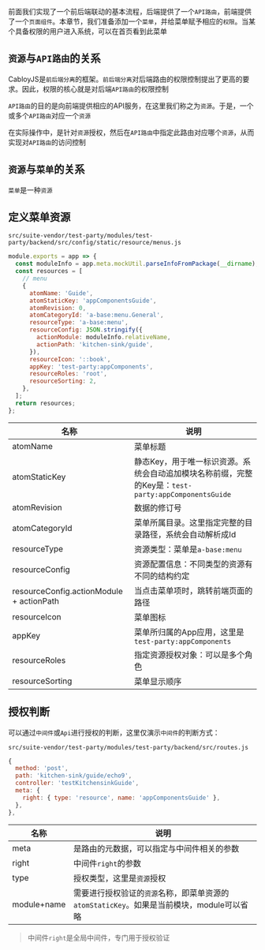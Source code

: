 前面我们实现了一个前后端联动的基本流程，后端提供了一个`API路由`，前端提供了一个`页面组件`。本章节，我们准备添加一个`菜单`，并给菜单赋予相应的`权限`。当某个具备权限的用户进入系统，可以在首页看到此菜单

## `资源`与`API路由`的关系

CabloyJS是`前后端分离`的框架。`前后端分离`对后端路由的权限控制提出了更高的要求。因此，权限的核心就是对后端`API路由`的权限控制

`API路由`的目的是向前端提供相应的API服务，在这里我们称之为`资源`。于是，一个或多个`API路由`对应一个`资源`

在实际操作中，是针对`资源`授权，然后在`API路由`中指定此路由对应哪个`资源`，从而实现对`API路由`的访问控制

## `资源`与`菜单`的关系

`菜单`是一种`资源`

## 定义菜单资源

`src/suite-vendor/test-party/modules/test-party/backend/src/config/static/resource/menus.js`

``` javascript
module.exports = app => {
  const moduleInfo = app.meta.mockUtil.parseInfoFromPackage(__dirname);
  const resources = [
    // menu
    {
      atomName: 'Guide',
      atomStaticKey: 'appComponentsGuide',
      atomRevision: 0,
      atomCategoryId: 'a-base:menu.General',
      resourceType: 'a-base:menu',
      resourceConfig: JSON.stringify({
        actionModule: moduleInfo.relativeName,
        actionPath: 'kitchen-sink/guide',
      }),
      resourceIcon: '::book',
      appKey: 'test-party:appComponents',
      resourceRoles: 'root',
      resourceSorting: 2,
    },
  ];
  return resources;
};
```

| 名称 | 说明 |
|----|----|
| atomName | 菜单标题 |
| atomStaticKey | 静态Key，用于唯一标识资源。系统会自动追加模块名称前缀，完整的Key是：`test-party:appComponentsGuide` |
| atomRevision | 数据的修订号 |
| atomCategoryId | 菜单所属目录。这里指定完整的目录路径，系统会自动解析成Id |
| resourceType | 资源类型：菜单是`a-base:menu` |
| resourceConfig | 资源配置信息：不同类型的资源有不同的结构约定 |
| resourceConfig.actionModule + actionPath | 当点击菜单项时，跳转前端页面的路径 |
| resourceIcon | 菜单图标 |
| appKey | 菜单所归属的App应用，这里是`test-party:appComponents` |
| resourceRoles | 指定资源授权对象：可以是多个角色 |
| resourceSorting | 菜单显示顺序 |

## 授权判断

可以通过`中间件`或`Api`进行授权的判断，这里仅演示`中间件`的判断方式：

`src/suite-vendor/test-party/modules/test-party/backend/src/routes.js`

``` javascript
{
  method: 'post',
  path: 'kitchen-sink/guide/echo9',
  controller: 'testKitchensinkGuide',
  meta: {
    right: { type: 'resource', name: 'appComponentsGuide' },
  },
},
```

| 名称 | 说明 |
|----|----|
| meta | 是路由的元数据，可以指定与中间件相关的参数 |
| right | 中间件`right`的参数 |
| type | 授权类型，这里是`资源`授权 |
| module+name | 需要进行授权验证的`资源`名称，即菜单资源的`atomStaticKey`。如果是当前模块，module可以省略 |

> 中间件`right`是全局中间件，专门用于授权验证